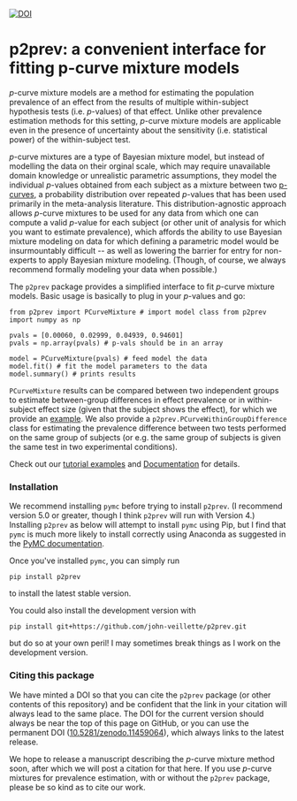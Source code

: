 [![DOI](https://zenodo.org/badge/DOI/10.5281/zenodo.11459065.svg)](https://doi.org/10.5281/zenodo.11459065)
# p2prev: a convenient interface for fitting p-curve mixture models 

$p$-curve mixture models are a method for estimating the population prevalence of an effect from the results of multiple within-subject hypothesis tests (i.e. $p$-values) of that effect. Unlike other prevalence estimation methods for this setting, $p$-curve mixture models are applicable even in the presence of uncertainty about the sensitivity (i.e. statistical power) of the within-subject test.

$p$-curve mixtures are a type of Bayesian mixture model, but instead of modelling the data on their orginal scale, which may require unavailable domain knowledge or unrealistic parametric assumptions, they model the individual $p$-values obtained from each subject as a mixture between two [p-curves](https://www.p-curve.com/), a probability distribution over repeated $p$-values that has been used primarily in the meta-analysis literature. This distribution-agnostic approach allows $p$-curve mixtures to be used for any data from which one can compute a valid $p$-value for each subject (or other unit of analysis for which you want to estimate prevalence), which affords the ability to use Bayesian mixture modeling on data for which defining a parametric model would be insurmountably difficult -- as well as lowering the barrier for entry for non-experts to apply Bayesian mixture modeling. (Though, of course, we always recommend formally modeling your data when possible.)

The `p2prev` package provides a simplified interface to fit $p$-curve mixture models. Basic usage is basically to plug in your $p$-values and go:
```
from p2prev import PCurveMixture # import model class from p2prev
import numpy as np

pvals = [0.00060, 0.02999, 0.04939, 0.94601]
pvals = np.array(pvals) # p-vals should be in an array

model = PCurveMixture(pvals) # feed model the data
model.fit() # fit the model parameters to the data 
model.summary() # prints results
```

`PCurveMixture` results can be compared between two independent groups to estimate between-group differences in effect prevalence or in within-subject effect size (given that the subject shows the effect), for which we provide an [example]([PCurveMixture](https://github.com/john-veillette/p2prev/blob/main/examples/absolute-pitch.ipynb)). We also provide a `p2prev.PCurveWithinGroupDifference` class for estimating the prevalence difference between two tests performed on the same group of subjects (or e.g. the same group of subjects is given the same test in two experimental conditions).

Check out our [tutorial examples](https://github.com/john-veillette/p2prev/tree/main/examples) and [Documentation](http://p2prev.readthedocs.io/) for details.

### Installation

We recommend installing `pymc` before trying to install `p2prev`. (I recommend version 5.0 or greater, though I think `p2prev` will run with Version 4.) Installing `p2prev` as below will attempt to install `pymc` using Pip, but I find that `pymc` is much more likely to install correctly using Anaconda as suggested in the [PyMC documentation](https://www.pymc.io/projects/docs/en/latest/installation.html).

Once you've installed `pymc`, you can simply run 
```
pip install p2prev
```
to install the latest stable version.


You could also install the development version with
```
pip install git+https://github.com/john-veillette/p2prev.git
```
but do so at your own peril! I may sometimes break things as I work on the development version.

### Citing this package

We have minted a DOI so that you can cite the `p2prev` package (or other contents of this repository) and be confident that the link in your citation will always lead to the same place. The DOI for the current version should always be near the top of this page on GitHub, or you can use the permanent DOI ([10.5281/zenodo.11459064](https://zenodo.org/doi/10.5281/zenodo.11459064)), which always links to the latest release.

We hope to release a manuscript describing the $p$-curve mixture method soon, after which we will post a citation for that here. If you use $p$-curve mixtures for prevalence estimation, with or without the `p2prev` package, please be so kind as to cite our work. 
